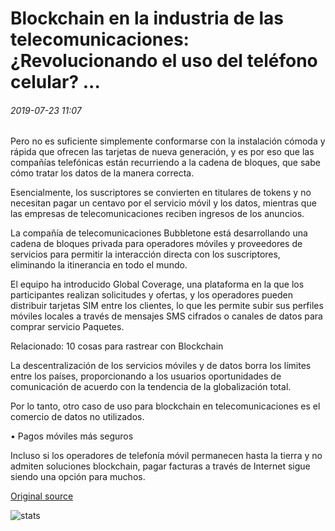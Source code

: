 # Blockchain en la industria de las telecomunicaciones: ¿Revolucionando el uso del teléfono celular? ...

###### 2019-07-23 11:07

Pero no es suficiente simplemente conformarse con la instalación cómoda y rápida que ofrecen las tarjetas de nueva generación, y es por eso que las compañías telefónicas están recurriendo a la cadena de bloques, que sabe cómo tratar los datos de la manera correcta.

Esencialmente, los suscriptores se convierten en titulares de tokens y no necesitan pagar un centavo por el servicio móvil y los datos, mientras que las empresas de telecomunicaciones reciben ingresos de los anuncios.

La compañía de telecomunicaciones Bubbletone está desarrollando una cadena de bloques privada para operadores móviles y proveedores de servicios para permitir la interacción directa con los suscriptores, eliminando la itinerancia en todo el mundo.

El equipo ha introducido Global Coverage, una plataforma en la que los participantes realizan solicitudes y ofertas, y los operadores pueden distribuir tarjetas SIM entre los clientes, lo que les permite subir sus perfiles móviles locales a través de mensajes SMS cifrados o canales de datos para comprar servicio Paquetes.

Relacionado: 10 cosas para rastrear con Blockchain

La descentralización de los servicios móviles y de datos borra los límites entre los países, proporcionando a los usuarios oportunidades de comunicación de acuerdo con la tendencia de la globalización total.

Por lo tanto, otro caso de uso para blockchain en telecomunicaciones es el comercio de datos no utilizados.

• Pagos móviles más seguros

Incluso si los operadores de telefonía móvil permanecen hasta la tierra y no admiten soluciones blockchain, pagar facturas a través de Internet sigue siendo una opción para muchos.

[Original source](https://cointelegraph.com/news/blockchain-in-the-telecoms-industry-revolutionizing-cell-phone-usage)

![stats](https://c.statcounter.com/11760860/0/a89fa40b/1/ "stats")